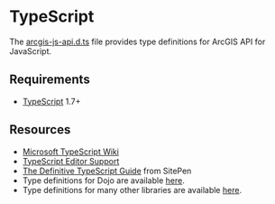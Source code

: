 # TypeScript

The [arcgis-js-api.d.ts](arcgis-js-api.d.ts) file provides type definitions for ArcGIS API for JavaScript.

## Requirements

* [TypeScript][3] 1.7+

## Resources

* [Microsoft TypeScript Wiki][5]
* [TypeScript Editor Support][6]
* [The Definitive TypeScript Guide][7] from SitePen
* Type definitions for Dojo are available [here][8].
* Type definitions for many other libraries are available [here][9].


[3]: http://www.typescriptlang.org/
[5]: https://github.com/Microsoft/TypeScript/wiki
[6]: https://github.com/Microsoft/TypeScript/wiki/TypeScript-Editor-Support
[7]: https://www.sitepen.com/blog/2013/12/31/definitive-guide-to-typescript/
[8]: https://github.com/dojo/typings
[9]: https://github.com/DefinitelyTyped/DefinitelyTyped
